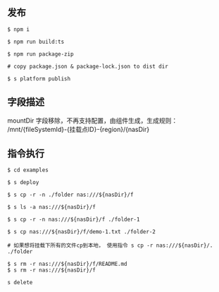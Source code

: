 ## 发布

````
$ npm i

$ npm run build:ts

$ npm run package-zip

# copy package.json & package-lock.json to dist dir

$ s platform publish

````

## 字段描述

mountDir 字段移除，不再支持配置，由组件生成，生成规则： /mnt/{fileSystemId}-{挂载点ID}-{region}/{nasDir}

## 指令执行

````
$ cd examples

$ s deploy

$ s cp -r -n ./folder nas:///${nasDir}/f

$ s ls -a nas:///${nasDir}/f

$ s cp -r -n nas:///${nasDir}/f ./folder-1

$ s cp nas:///${nasDir}/f/demo-1.txt ./folder-2

# 如果想将挂载下所有的文件cp到本地， 使用指令 s cp -r nas:///${nasDir}/. ./folder

$ s rm -r nas:///${nasDir}/f/README.md
$ s rm -r nas:///${nasDir}/f

s delete
````
